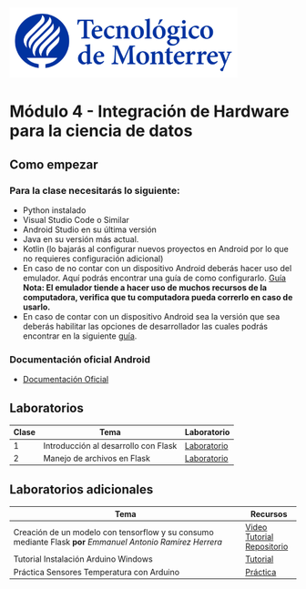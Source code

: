 ![Tec de Monterrey](images/logotecmty.png)
# Módulo 4 - Integración de Hardware para la ciencia de datos

## Como empezar
### Para la clase necesitarás lo siguiente:

- Python instalado
- Visual Studio Code o Similar
- Android Studio en su última versión
- Java en su versión más actual.
- Kotlin (lo bajarás al configurar nuevos proyectos en Android por lo que no requieres configuración adicional)
- En caso de no contar con un dispositivo Android deberás hacer uso del emulador. Aquí podrás encontrar una guía de como configurarlo. [Guía](https://developer.android.com/design-for-safety/privacy-sandbox/download?hl=es-419#:~:text=Set%20up%20an%20Android%20device%20emulator%20image,-To%20set%20up&text=Install%20the%20latest%20Canary%20build,it%20isn't%20already%20installed.) **Nota: El emulador tiende a hacer uso de muchos recursos de la computadora, verifica que tu computadora pueda correrlo en caso de usarlo.**
- En caso de contar con un dispositivo Android sea la versión que sea deberás habilitar las opciones de desarrollador las cuales podrás encontrar en la siguiente [guía](https://developer.android.com/studio/debug/dev-options?hl=es-419).

### Documentación oficial Android
- [Documentación Oficial](https://developer.android.com/?hl=es-419)


## Laboratorios

| Clase | Tema | Laboratorio |
| ----- |----- | ----------- | 
| 1     | Introducción al desarrollo con Flask | [Laboratorio](labs/1_intro_flask.md)
| 2 | Manejo de archivos en Flask | [Laboratorio](labs/2_archivos_flask.md) |


## Laboratorios adicionales
| Tema  | Recursos |
| ----- | ----------- | 
| Creación de un modelo con tensorflow y su consumo mediante Flask **por** *Emmanuel Antonio Ramírez Herrera* | [Video Tutorial](https://www.youtube.com/@WebCNN/videos)<br> [Repositorio](https://github.com/maneroto/agro-ai)
| Tutorial Instalación Arduino Windows | [Tutorial](recursos/Tutorial%20Instalacion%20Arduino.pdf) |
| Práctica Sensores Temperatura con Arduino | [Práctica](recursos/Practica%20Sensores%20de%20Temperatura%20con%20Arduino.pdf) |